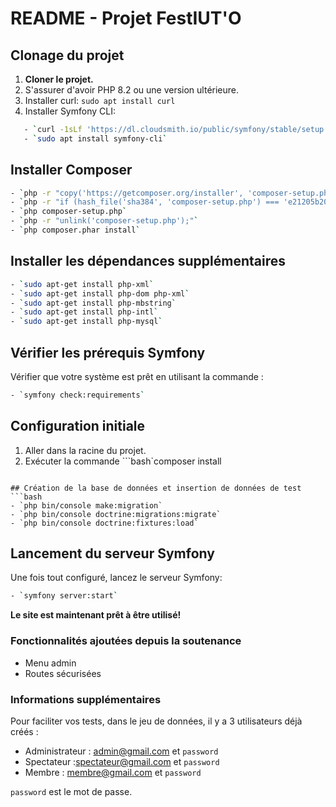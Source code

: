 # README - Projet FestIUT'O

## Clonage du projet
1. **Cloner le projet.**
2. S'assurer d'avoir PHP 8.2 ou une version ultérieure.
3. Installer curl: `sudo apt install curl`
4. Installer Symfony CLI:
```bash
   - `curl -1sLf 'https://dl.cloudsmith.io/public/symfony/stable/setup.deb.sh' | sudo -E bash`
   - `sudo apt install symfony-cli`
```

## Installer Composer
```bash
- `php -r "copy('https://getcomposer.org/installer', 'composer-setup.php');"`
- `php -r "if (hash_file('sha384', 'composer-setup.php') === 'e21205b207c3ff031906575712edab6f13eb0b361f2085f1f1237b7126d785e826a450292b6cfd1d64d92e6563bbde02') { echo 'Installer verified'; } else { echo 'Installer corrupt'; unlink('composer-setup.php'); } echo PHP_EOL;"`
- `php composer-setup.php`
- `php -r "unlink('composer-setup.php');"`
- `php composer.phar install`
```

## Installer les dépendances supplémentaires

```bash
- `sudo apt-get install php-xml`
- `sudo apt-get install php-dom php-xml`
- `sudo apt-get install php-mbstring`
- `sudo apt-get install php-intl`
- `sudo apt-get install php-mysql`
```

## Vérifier les prérequis Symfony
Vérifier que votre système est prêt en utilisant la commande :
```bash
- `symfony check:requirements`
```

## Configuration initiale

1. Aller dans la racine du projet.
2. Exécuter la commande ```bash`composer install
```.

## Création de la base de données et insertion de données de test
```bash
- `php bin/console make:migration`
- `php bin/console doctrine:migrations:migrate`
- `php bin/console doctrine:fixtures:load`
```

## Lancement du serveur Symfony
Une fois tout configuré, lancez le serveur Symfony:
```bash
- `symfony server:start`
```

**Le site est maintenant prêt à être utilisé!**

### Fonctionnalités ajoutées depuis la soutenance
- Menu admin
- Routes sécurisées

### Informations supplémentaires
Pour faciliter vos tests, dans le jeu de données, il y a 3 utilisateurs déjà créés :
- Administrateur : admin@gmail.com et `password`
- Spectateur :spectateur@gmail.com et `password`
- Membre : membre@gmail.com et `password`

`password` est le mot de passe.
